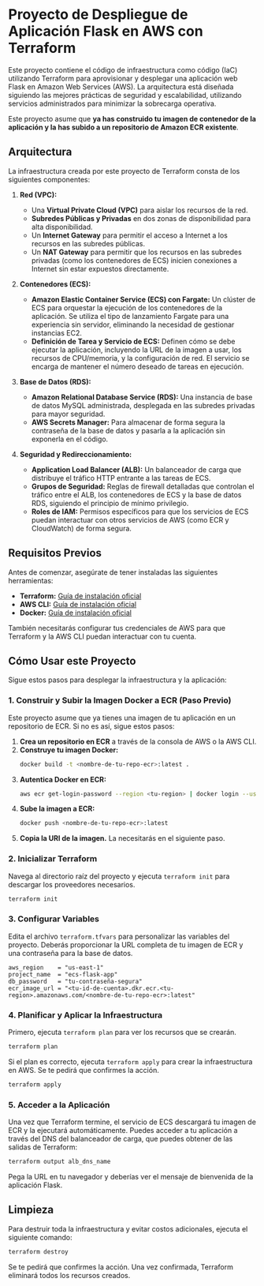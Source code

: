 # Proyecto de Despliegue de Aplicación Flask en AWS con Terraform

Este proyecto contiene el código de infraestructura como código (IaC) utilizando Terraform para aprovisionar y desplegar una aplicación web Flask en Amazon Web Services (AWS). La arquitectura está diseñada siguiendo las mejores prácticas de seguridad y escalabilidad, utilizando servicios administrados para minimizar la sobrecarga operativa.

Este proyecto asume que **ya has construido tu imagen de contenedor de la aplicación y la has subido a un repositorio de Amazon ECR existente**.

## Arquitectura

La infraestructura creada por este proyecto de Terraform consta de los siguientes componentes:

1.  **Red (VPC):**
    *   Una **Virtual Private Cloud (VPC)** para aislar los recursos de la red.
    *   **Subredes Públicas y Privadas** en dos zonas de disponibilidad para alta disponibilidad.
    *   Un **Internet Gateway** para permitir el acceso a Internet a los recursos en las subredes públicas.
    *   Un **NAT Gateway** para permitir que los recursos en las subredes privadas (como los contenedores de ECS) inicien conexiones a Internet sin estar expuestos directamente.

2.  **Contenedores (ECS):**
    *   **Amazon Elastic Container Service (ECS) con Fargate:** Un clúster de ECS para orquestar la ejecución de los contenedores de la aplicación. Se utiliza el tipo de lanzamiento Fargate para una experiencia sin servidor, eliminando la necesidad de gestionar instancias EC2.
    *   **Definición de Tarea y Servicio de ECS:** Definen cómo se debe ejecutar la aplicación, incluyendo la URL de la imagen a usar, los recursos de CPU/memoria, y la configuración de red. El servicio se encarga de mantener el número deseado de tareas en ejecución.

3.  **Base de Datos (RDS):**
    *   **Amazon Relational Database Service (RDS):** Una instancia de base de datos MySQL administrada, desplegada en las subredes privadas para mayor seguridad.
    *   **AWS Secrets Manager:** Para almacenar de forma segura la contraseña de la base de datos y pasarla a la aplicación sin exponerla en el código.

4.  **Seguridad y Redireccionamiento:**
    *   **Application Load Balancer (ALB):** Un balanceador de carga que distribuye el tráfico HTTP entrante a las tareas de ECS.
    *   **Grupos de Seguridad:** Reglas de firewall detalladas que controlan el tráfico entre el ALB, los contenedores de ECS y la base de datos RDS, siguiendo el principio de mínimo privilegio.
    *   **Roles de IAM:** Permisos específicos para que los servicios de ECS puedan interactuar con otros servicios de AWS (como ECR y CloudWatch) de forma segura.

## Requisitos Previos

Antes de comenzar, asegúrate de tener instaladas las siguientes herramientas:

*   **Terraform:** [Guía de instalación oficial](https://developer.hashicorp.com/terraform/tutorials/aws-get-started/install-cli)
*   **AWS CLI:** [Guía de instalación oficial](https://docs.aws.amazon.com/cli/latest/userguide/getting-started-install.html)
*   **Docker:** [Guía de instalación oficial](https://docs.docker.com/engine/install/)

También necesitarás configurar tus credenciales de AWS para que Terraform y la AWS CLI puedan interactuar con tu cuenta.

## Cómo Usar este Proyecto

Sigue estos pasos para desplegar la infraestructura y la aplicación:

### 1. Construir y Subir la Imagen Docker a ECR (Paso Previo)

Este proyecto asume que ya tienes una imagen de tu aplicación en un repositorio de ECR. Si no es así, sigue estos pasos:

1.  **Crea un repositorio en ECR** a través de la consola de AWS o la AWS CLI.
2.  **Construye tu imagen Docker:**
    ```bash
    docker build -t <nombre-de-tu-repo-ecr>:latest .
    ```
3.  **Autentica Docker en ECR:**
    ```bash
    aws ecr get-login-password --region <tu-region> | docker login --username AWS --password-stdin <tu-id-de-cuenta>.dkr.ecr.<tu-region>.amazonaws.com
    ```
4.  **Sube la imagen a ECR:**
    ```bash
    docker push <nombre-de-tu-repo-ecr>:latest
    ```
5.  **Copia la URI de la imagen.** La necesitarás en el siguiente paso.

### 2. Inicializar Terraform

Navega al directorio raíz del proyecto y ejecuta `terraform init` para descargar los proveedores necesarios.

```bash
terraform init
```

### 3. Configurar Variables

Edita el archivo `terraform.tfvars` para personalizar las variables del proyecto. Deberás proporcionar la URL completa de tu imagen de ECR y una contraseña para la base de datos.

```hcl
aws_region    = "us-east-1"
project_name  = "ecs-flask-app"
db_password   = "tu-contraseña-segura"
ecr_image_url = "<tu-id-de-cuenta>.dkr.ecr.<tu-region>.amazonaws.com/<nombre-de-tu-repo-ecr>:latest"
```

### 4. Planificar y Aplicar la Infraestructura

Primero, ejecuta `terraform plan` para ver los recursos que se crearán.

```bash
terraform plan
```

Si el plan es correcto, ejecuta `terraform apply` para crear la infraestructura en AWS. Se te pedirá que confirmes la acción.

```bash
terraform apply
```

### 5. Acceder a la Aplicación

Una vez que Terraform termine, el servicio de ECS descargará tu imagen de ECR y la ejecutará automáticamente. Puedes acceder a tu aplicación a través del DNS del balanceador de carga, que puedes obtener de las salidas de Terraform:

```bash
terraform output alb_dns_name
```

Pega la URL en tu navegador y deberías ver el mensaje de bienvenida de la aplicación Flask.

## Limpieza

Para destruir toda la infraestructura y evitar costos adicionales, ejecuta el siguiente comando:

```bash
terraform destroy
```

Se te pedirá que confirmes la acción. Una vez confirmada, Terraform eliminará todos los recursos creados.